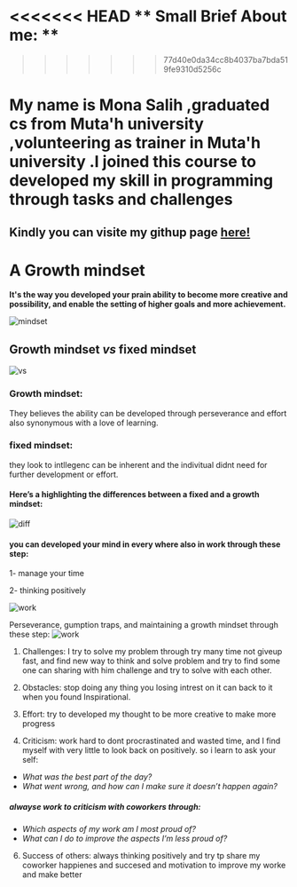 <<<<<<< HEAD
** Small Brief About me: **
=======
>>>>>>> 77d40e0da34cc8b4037ba7bda519fe9310d5256c
# My name is Mona Salih ,graduated cs from Muta'h university ,volunteering as trainer in Muta'h university .I joined this course to developed my skill in programming through tasks and challenges 
## Kindly you can visite my githup page [here!](https://github.com/monaSalih)



# A Growth mindset

**It's the way you developed your prain ability to become more creative and possibility, and enable the setting of higher goals and more achievement.**

![mindset](https://i1.wp.com/atlassianblog.wpengine.com/wp-content/uploads/2015/11/growth-mindset.png?w=1101&ssl=1)

 ## Growth mindset _**vs**_  fixed mindset

![vs](https://www.ntaskmanager.com/wp-content/uploads/2019/05/fixed-vs-growth-mindset-blog-header-2.png)

### Growth mindset:
They believes the ability can be developed through perseverance and effort also  synonymous with a love of learning.

### fixed mindset:
they look to intllegenc can be inherent and the indivitual didnt need for further development or effort.


#### Here’s a highlighting the differences between a fixed and a growth mindset:
![diff](https://i2.wp.com/atlassianblog.wpengine.com/wp-content/uploads/NewGrowthMindset2.png?resize=800%2C1000&ssl=1)


#### you can developed your mind in every where also in work through these step:
  1- manage your time 
  
  2- thinking positively
  
 ![work]( https://encrypted-tbn0.gstatic.com/images?q=tbn:ANd9GcSVvoWZ5mXOUu5R4f-ep61MlInvk53I6hFenw&usqp=CAU)


Perseverance, gumption traps, and maintaining a growth mindset through these step:   ![work](https://i2.wp.com/atlassianblog.wpengine.com/wp-content/uploads/2016/08/artboard-17-copy-7@3x.png?resize=600%2C480&ssl=1)

1. Challenges:
I try to solve my problem through try many time not giveup fast, and find new way to think and solve problem and try to find some 
one can sharing with him challenge and try to solve with each other.

2. Obstacles:
 stop doing any thing you losing intrest on it can back to it when you found Inspirational.
 
3. Effort: 
try to developed my thought to be more creative to make more progress

4. Criticism:
work hard to dont procrastinated and wasted time, and I find myself with very little to look back on positively.
so i learn to ask your self:
* _What was the best part of the day?_
* _What went wrong, and how can I make sure it doesn’t happen again?_
##### alwayse work to criticism  with coworkers through:
 * _Which aspects of my work am I most proud of?_
* _What can I do to improve the aspects I’m less proud of?_

6. Success of others:
always thinking positively and try tp share my coworker happienes and succesed and motivation to improve my worke and make better



 
